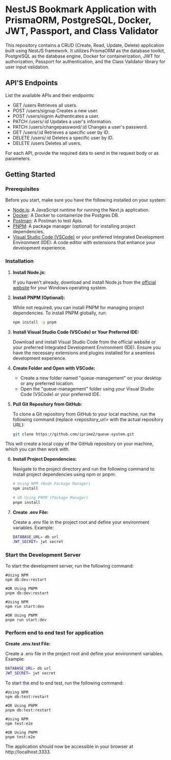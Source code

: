 # NestJS Bookmark Application with PrismaORM, PostgreSQL, Docker, JWT, Passport, and Class Validator

This repository contains a CRUD (Create, Read, Update, Delete) application built using NestJS framework. It utilizes PrismaORM as the database toolkit, PostgreSQL as the database engine, Docker for containerization, JWT for authorization, Passport for authentication, and the Class Validator library for user input validation.

## API'S Endpoints

List the available APIs and their endpoints:

- GET /users Retrieves all users.
- POST /users/signup Creates a new user.
- POST /users/signin Authenticates a user.
- PATCH /users/:id Updates a user's information.
- PATCH /users/changepassword/:id Changes a user's password.
- GET /users/:id Retrieves a specific user by ID.
- DELETE /users/:id Deletes a specific user by ID.
- DELETE /users Deletes all users.

For each API, provide the required data to send in the request body or as parameters.

## Getting Started

### Prerequisites

Before you start, make sure you have the following installed on your system:

- [Node.js](https://nodejs.org/en/download/): A JavaScript runtime for running the Next.js application.
- [Docker](https://nodejs.org/en/download/): A Docker to containerize the Postgres DB.
- [Postman](https://nodejs.org/en/download/): A Postman to test Apis.
- [PNPM](https://pnpm.io/): A package manager (optional) for installing project dependencies.
- [Visual Studio Code (VSCode)](https://code.visualstudio.com/download) or your preferred Integrated Development Environment (IDE): A code editor with extensions that enhance your development experience.

### Installation

1. **Install Node.js:**

   If you haven't already, download and install Node.js from the [official website](https://nodejs.org/en/download/) for your Windows operating system.

2. **Install PNPM (Optional):**

   While not required, you can install PNPM for managing project dependencies. To install PNPM globally, run:

   ```bash
   npm install -g pnpm

3. **Install Visual Studio Code (VSCode) or Your Preferred IDE:**

   Download and install Visual Studio Code from the official website or your preferred Integrated Development Environment (IDE). Ensure you have the necessary extensions and plugins installed for a seamless development experience.

4. **Create Folder and Open with VSCode:**

   - Create a new folder named "queue-management" on your desktop or any preferred location.
   - Open the "queue-management" folder using your Visual Studio Code (VSCode) or your preferred IDE.

5. **Pull Git Repository from GitHub:**

   To clone a Git repository from GitHub to your local machine, run the following command (replace <repository_url> with the actual repository URL):

   ```bash
   git clone https://github.com/iprime2/queue-system.git


This will create a local copy of the GitHub repository on your machine, which you can then work with.

6. **Install Project Dependencies:**

   Navigate to the project directory and run the following command to install project dependencies using npm or pnpm:

   ```bash
   # Using NPM (Node Package Manager)
   npm install

   # OR Using PNPM (Package Manager)
   pnpm install

7. **Create .env File:**

   Create a .env file in the project root and define your environment variables. Example:

   ```bash
   DATABASE_URL= db url
   JWT_SECRET= jwt secret

### Start the Development Server

   To start the development server, run the following command:

    #Using NPM 
    npm db:dev:restart
      
    #OR Using PNPM
    pnpm db:dev:restart

    #Using NPM 
    npm run start:dev
      
    #OR Using PNPM
    pnpm run start:dev

### Perform end to end test for application

  **Create .env.test File:**

   Create a .env file in the project root and define your environment variables. Example:

   ```bash
   DATABASE_URL= db url
   JWT_SECRET= jwt secret
   ```

   To start the end to end test, run the following command:

    #Using NPM 
    npm db:test:restart
      
    #OR Using PNPM
    pnpm db:test:restart

    #Using NPM 
    npm test:e2e
      
    #OR Using PNPM
    pnpm test:e2e

The application should now be accessible in your browser at http://localhost:3333.
